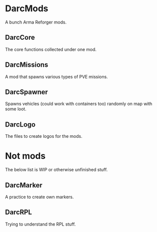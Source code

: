 # DarcMods
A bunch Arma Reforger mods.

## DarcCore
The core functions collected under one mod.

## DarcMissions
A mod that spawns various types of PVE missions. 

## DarcSpawner
Spawns vehicles (could work with containers too) randomly on map with some loot.

## DarcLogo
The files to create logos for the mods.

# Not mods 
The below list is WIP or otherwise unfinished stuff.

## DarcMarker
A practice to create own markers. 

## DarcRPL
Trying to understand the RPL stuff.
